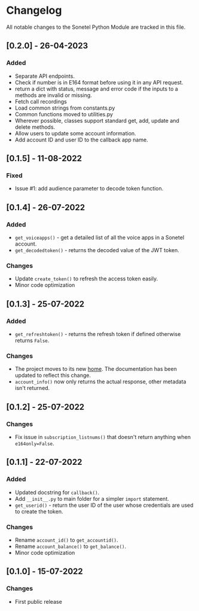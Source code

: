# Changelog

All notable changes to the Sonetel Python Module are tracked in this file.

## [0.2.0] - 26-04-2023
### Added

- Separate API endpoints.
- Check if number is in E164 format before using it in any API request.
- return a dict with status, message and error code if the inputs to a methods are invalid or missing.
- Fetch call recordings
- Load common strings from constants.py
- Common functions moved to utilities.py
- Wherever possible, classes support standard get, add, update and delete methods.
- Allow users to update some account information.
- Add account ID and user ID to the callback app name.

## [0.1.5] - 11-08-2022
### Fixed
+ Issue #1: add audience parameter to decode token function.

## [0.1.4] - 26-07-2022
### Added
+ `get_voiceapps()` - get a detailed list of all the voice apps in a Sonetel account.
+ `get_decodedtoken()` - returns the decoded value of the JWT token.

### Changes
+ Update `create_token()` to refresh the access token easily.
+ Minor code optimization

## [0.1.3] - 25-07-2022
### Added
+ `get_refreshtoken()` - returns the refresh token if defined otherwise returns `False`.

### Changes
+ The project moves to its new [home](https://github.com/Sonetel/sonetel-python). The documentation has been updated to reflect this change.
+ `account_info()` now only returns the actual response, other metadata isn't returned.

## [0.1.2] - 25-07-2022

### Changes
+ Fix issue in `subscription_listnums()` that doesn't return anything when `e164only=False`. 

## [0.1.1] - 22-07-2022

### Added
+ Updated docstring for `callback()`.
+ Add `__init__.py` to main folder for a simpler `import` statement.
+ `get_userid()` - return the user ID of the user whose credentials are used to create the token.

### Changes
+ Rename `account_id()` to `get_accountid()`.
+ Rename `account_balance()` to `get_balance()`.
+ Minor code optimization

## [0.1.0] - 15-07-2022

### Changes

+ First public release
